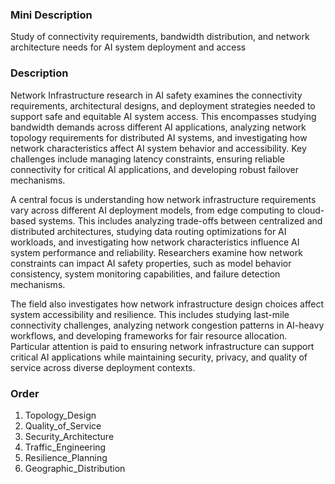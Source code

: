 ### Mini Description

Study of connectivity requirements, bandwidth distribution, and network architecture needs for AI system deployment and access

### Description

Network Infrastructure research in AI safety examines the connectivity requirements, architectural designs, and deployment strategies needed to support safe and equitable AI system access. This encompasses studying bandwidth demands across different AI applications, analyzing network topology requirements for distributed AI systems, and investigating how network characteristics affect AI system behavior and accessibility. Key challenges include managing latency constraints, ensuring reliable connectivity for critical AI applications, and developing robust failover mechanisms.

A central focus is understanding how network infrastructure requirements vary across different AI deployment models, from edge computing to cloud-based systems. This includes analyzing trade-offs between centralized and distributed architectures, studying data routing optimizations for AI workloads, and investigating how network characteristics influence AI system performance and reliability. Researchers examine how network constraints can impact AI safety properties, such as model behavior consistency, system monitoring capabilities, and failure detection mechanisms.

The field also investigates how network infrastructure design choices affect system accessibility and resilience. This includes studying last-mile connectivity challenges, analyzing network congestion patterns in AI-heavy workflows, and developing frameworks for fair resource allocation. Particular attention is paid to ensuring network infrastructure can support critical AI applications while maintaining security, privacy, and quality of service across diverse deployment contexts.

### Order

1. Topology_Design
2. Quality_of_Service
3. Security_Architecture
4. Traffic_Engineering
5. Resilience_Planning
6. Geographic_Distribution
